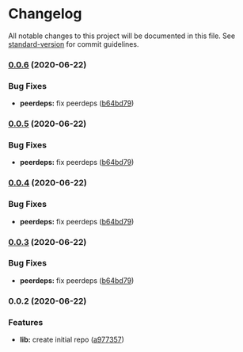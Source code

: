 # Changelog

All notable changes to this project will be documented in this file. See [standard-version](https://github.com/conventional-changelog/standard-version) for commit guidelines.

### [0.0.6](///compare/v0.0.2...v0.0.6) (2020-06-22)


### Bug Fixes

* **peerdeps:** fix peerdeps ([b64bd79](///commit/b64bd7934a27e0d8804f9e25ff5f7bea5d3ee43f))

### [0.0.5](///compare/v0.0.2...v0.0.5) (2020-06-22)


### Bug Fixes

* **peerdeps:** fix peerdeps ([b64bd79](///commit/b64bd7934a27e0d8804f9e25ff5f7bea5d3ee43f))

### [0.0.4](///compare/v0.0.2...v0.0.4) (2020-06-22)


### Bug Fixes

* **peerdeps:** fix peerdeps ([b64bd79](///commit/b64bd7934a27e0d8804f9e25ff5f7bea5d3ee43f))

### [0.0.3](///compare/v0.0.2...v0.0.3) (2020-06-22)


### Bug Fixes

* **peerdeps:** fix peerdeps ([b64bd79](///commit/b64bd7934a27e0d8804f9e25ff5f7bea5d3ee43f))

### 0.0.2 (2020-06-22)


### Features

* **lib:** create initial repo ([a977357](///commit/a977357085b1a7fe5bd857d34b438445cd4a741b))
